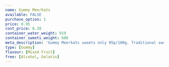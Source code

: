 ```yaml
---
name: Gummy Meerkats
available: FALSE
purchase_option: 1
price: 0.95
cost_price: 0.38
container_water_weight: 919
container_sweets_weight: 606
meta_description: 'Gummy Meerkats sweets only 95p/100g. Traditional sweets and more at Humbugs Confectionery Store. Specialists in satisfying your sweet tooth!'
type: [Gummy]
flavour: [Mixed Fruit]
free: [Alcohol, Gelatin]
---
```

